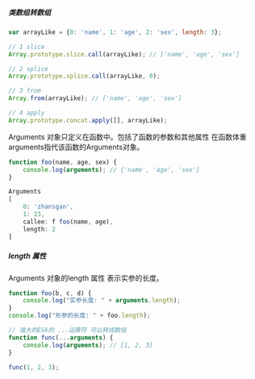 ##### 类数组转数组

```Javascript
var arrayLike = {0: 'name', 1: 'age', 2: 'sex', length: 3};

// 1 slice
Array.prototype.slice.call(arrayLike); // ['name', 'age', 'sex']

// 2 splice
Array.prototype.splice.call(arrayLike, 0);

// 3 from 
Array.from(arrayLike); // ['name', 'age', 'sex']

// 4 apply
Array.prototype.concat.apply([], arrayLike);
```



Arguments 对象只定义在函数中。包括了函数的参数和其他属性 在函数体重 arguments指代该函数的Arguments对象。

```javascript
function foo(name, age, sex) {
    console.log(arguments); // {'name', 'age', 'sex'}
}

Arguments
[
    0: 'zhansgan',
    1: 23,
    callee: f foo(name, age),
    length: 2
]
```



##### length 属性

Arguments 对象的length 属性 表示实参的长度。

```javascript
function foo(b, c, d) {
    console.log("实参长度: " + arguments.length);
}
console.log("形参的长度: " + foo.length);

// 强大的ES6的 ...运算符 可以转成数组
function func(...arguments) {
    console.log(arguments); // [1, 2, 3]
}

func(1, 2, 3);
```






























